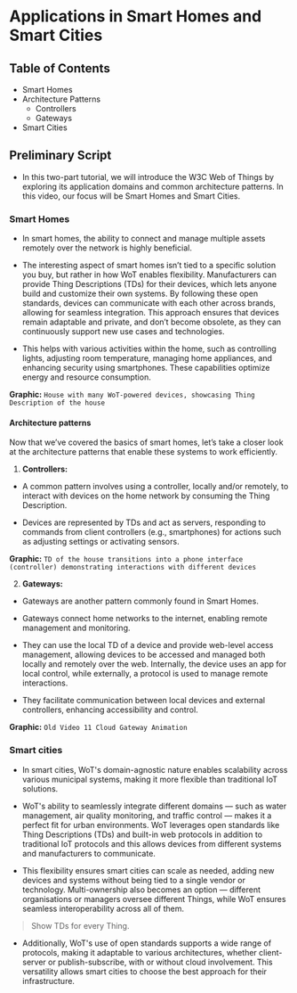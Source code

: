 # Applications in Smart Homes and Smart Cities

## Table of Contents

- Smart Homes
- Architecture Patterns
  - Controllers
  - Gateways
- Smart Cities

## Preliminary Script

- In this two-part tutorial, we will introduce the W3C Web of Things by exploring its application domains and common architecture patterns. In this video, our focus will be Smart Homes and Smart Cities.

### Smart Homes

- In smart homes, the ability to connect and manage multiple assets remotely over the network is highly beneficial.

- The interesting aspect of smart homes isn’t tied to a specific solution you buy, but rather in how WoT enables flexibility. Manufacturers can provide Thing Descriptions (TDs) for their devices, which lets anyone build and customize their own systems. By following these open standards, devices can communicate with each other across brands, allowing for seamless integration. This approach ensures that devices remain adaptable and private, and don’t become obsolete, as they can continuously support new use cases and technologies.

- This helps with various activities within the home, such as controlling lights, adjusting room temperature, managing home appliances, and enhancing security using smartphones. These capabilities optimize energy and resource consumption.

**Graphic:** `House with many WoT-powered devices, showcasing Thing Description of the house`

#### Architecture patterns

Now that we’ve covered the basics of smart homes, let’s take a closer look at the architecture patterns that enable these systems to work efficiently.

1. **Controllers:**

- A common pattern involves using a controller, locally and/or remotely, to interact with devices on the home network by consuming the Thing Description.

- Devices are represented by TDs and act as servers, responding to commands from client controllers (e.g., smartphones) for actions such as adjusting settings or activating sensors.

**Graphic:** `TD of the house transitions into a phone interface (controller) demonstrating interactions with different devices`

2. **Gateways:**

- Gateways are another pattern commonly found in Smart Homes.

- Gateways connect home networks to the internet, enabling remote management and monitoring.

- They can use the local TD of a device and provide web-level access management, allowing devices to be accessed and managed both locally and remotely over the web. Internally, the device uses an app for local control, while externally, a protocol is used to manage remote interactions.

- They facilitate communication between local devices and external controllers, enhancing accessibility and control.

**Graphic:** `Old Video 11 Cloud Gateway Animation`

### Smart cities

- In smart cities, WoT's domain-agnostic nature enables scalability across various municipal systems, making it more flexible than traditional IoT solutions. 

- WoT's ability to seamlessly integrate different domains — such as water management, air quality monitoring, and traffic control — makes it a perfect fit for urban environments. WoT leverages open standards like Thing Descriptions (TDs) and built-in web protocols in addition to traditional IoT protocols and this allows devices from different systems and manufacturers to communicate.

- This flexibility ensures smart cities can scale as needed, adding new devices and systems without being tied to a single vendor or technology. Multi-ownership also becomes an option — different organisations or managers oversee different Things, while WoT ensures seamless interoperability across all of them.

> Show TDs for every Thing.

- Additionally, WoT's use of open standards supports a wide range of protocols, making it adaptable to various architectures, whether client-server or publish-subscribe, with or without cloud involvement. This versatility allows smart cities to choose the best approach for their infrastructure.
